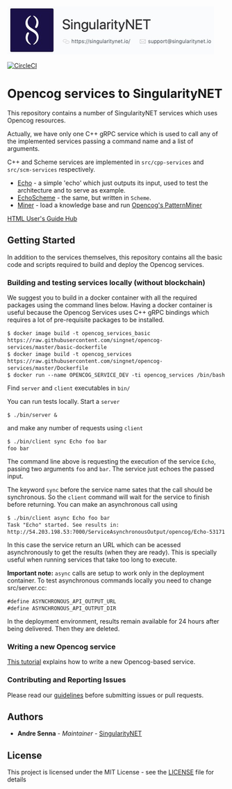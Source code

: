 ![singnetlogo](assets/singnet-logo.jpg 'SingularityNET')

[singularitynet-home]: https://www.singularitynet.io
[contribution-guidelines]: https://github.com/singnet/wiki/blob/master/guidelines/CONTRIBUTING.md
[cpp-tutorial]: https://github.com/singnet/wiki/tree/master/tutorials/howToWriteCPPService
[opencog-tutorial]: https://github.com/singnet/wiki/tree/master/tutorials/howToWriteOpencogService
[opencog-pattern-miner]: https://github.com/singnet/opencog/tree/master/opencog/learning/miner
[users-guide]: https://singnet.github.io/opencog-services/


[![CircleCI](https://circleci.com/gh/singnet/opencog-services.svg?style=svg)](https://circleci.com/gh/singnet/opencog-services)

# Opencog services to SingularityNET

This repository contains a number of SingularityNET services which uses Opencog resources.

Actually, we have only one C++ gRPC service which is used to call any of the
implemented services passing a command name and a list of arguments.

C++ and Scheme services are implemented in `src/cpp-services` and
`src/scm-services` respectively.

- [Echo](docs/Echo.md) - a simple 'echo' which just outputs its input, used to test the architecture and to serve as example.
- [EchoScheme](docs/EchoScheme.md) - the same, but written in `Scheme`.
- [Miner](docs/Miner.md) - load a knowledge base and run [Opencog's PatternMiner][opencog-pattern-miner]

[HTML User's Guide Hub][users-guide]

## Getting Started

In addition to the services themselves, this repository contains all the basic
code and scripts required to build and deploy the Opencog services.

### Building and testing services locally (without blockchain)

We suggest you to build in a docker container with all the required packages
using the command lines below. Having a docker container is useful because the
Opencog Services uses C++ gRPC bindings which requires a lot of pre-requisite
packages to be installed.

```
$ docker image build -t opencog_services_basic https://raw.githubusercontent.com/singnet/opencog-services/master/basic-dockerfile
$ docker image build -t opencog_services https://raw.githubusercontent.com/singnet/opencog-services/master/Dockerfile
$ docker run --name OPENCOG_SERVICE_DEV -ti opencog_services /bin/bash
```

Find `server` and `client` executables in `bin/`

You can run tests locally. Start a `server`

```
$ ./bin/server &
```

and make any number of requests using `client`

```
$ ./bin/client sync Echo foo bar
foo bar
```

The command line above is requesting the execution of the service `Echo`,
passing two arguments `foo` and `bar`. The service just echoes the passed input.

The keyword `sync` before the service name sates that the call should be
synchronous. So the `client` command will wait for the service to finish before
returning. You can make an asynchronous call using

```
$ ./bin/client async Echo foo bar
Task "Echo" started. See results in: http://54.203.198.53:7000/ServiceAsynchronousOutput/opencog/Echo-53171
```

In this case the service return an URL which can be acessed asynchronously to
get the results (when they are ready). This is specially useful when running
services that take too long to execute.

**Important note:** `async` calls are setup to work only in the deployment
container. To test asynchronous commands locally you need to change
src/server.cc:

```
#define ASYNCHRONOUS_API_OUTPUT_URL 
#define ASYNCHRONOUS_API_OUTPUT_DIR 

```

In the deployment environment, results remain available for 24 hours after being delivered. Then they are
deleted.

### Writing a new Opencog service

[This tutorial][opencog-tutorial] explains how to write a new Opencog-based service.

### Contributing and Reporting Issues

Please read our [guidelines][contribution-guidelines] before
submitting issues or pull requests. 


## Authors

* **Andre Senna** - *Maintainer* - [SingularityNET][singularitynet-home]

## License

This project is licensed under the MIT License - see the [LICENSE](LICENSE) file for details
